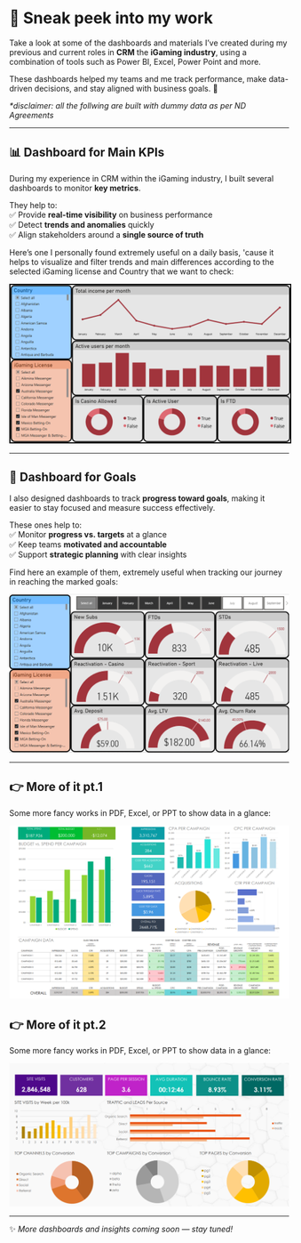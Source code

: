 # 👀 Sneak peek into my work  

Take a look at some of the dashboards and materials I’ve created during my previous and current roles in **CRM** the **iGaming industry**, using a combination of tools such as Power BI, Excel, Power Point and more.

These dashboards helped my teams and me track performance, make data-driven decisions, and stay aligned with business goals. 🚀  

_*disclaimer: all the follwing are built with dummy data as per ND Agreements_

---

## 📊 Dashboard for Main KPIs  
During my experience in CRM within the iGaming industry, I built several dashboards to monitor **key metrics**.  

They help to:  
✅ Provide **real-time visibility** on business performance  
✅ Detect **trends and anomalies** quickly  
✅ Align stakeholders around a **single source of truth**

Here’s one I personally found extremely useful on a daily basis, 'cause it helps to visualize and filter trends and main differences according to the selected iGaming license and Country that we want to check:

<div align="center">
  <img src="./Dashboard%201.png" alt="Dashboard 1" width="600" style="border:2px solid black;"/>
</div>

---

## 🎯 Dashboard for Goals  
I also designed dashboards to track **progress toward goals**, making it easier to stay focused and measure success effectively.

These ones help to:  
✅ Monitor **progress vs. targets** at a glance  
✅ Keep teams **motivated and accountable**  
✅ Support **strategic planning** with clear insights  

Find here an example of them, extremely useful when tracking our journey in reaching the marked goals:

![Goals Dashboard](./Dashboard%202.png)  

---

## 👉 More of it pt.1
Some more fancy works in PDF, Excel, or PPT to show data in a glance:

![Performances](./Dashboard%203.png)  

## 👉 More of it pt.2
Some more fancy works in PDF, Excel, or PPT to show data in a glance:

![Performances](./Dashboard%204.png)  


---

✨ *More dashboards and insights coming soon — stay tuned!*  
